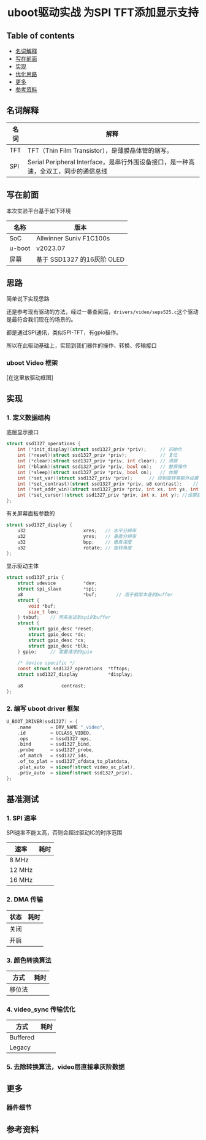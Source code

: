 <h1 align="center">uboot驱动实战 为SPI TFT添加显示支持</h1>

Table of contents
----------------------

- [名词解释](#名词解释)
- [写在前面](#写在前面)
- [实现](#实现)
- [优化思路](#优化思路)
- [更多](#更多)
- [参考资料](#参考资料)

## 名词解释
| 名词 | 解释 |
| --- | --- |
| TFT | TFT（Thin Film Transistor），是薄膜晶体管的缩写。 |
| SPI | Serial Peripheral Interface，是串行外围设备接口，是一种高速，全双工，同步的通信总线 |

## 写在前面
本次实验平台基于如下环境

| 名称 | 版本 |
| --- | --- |
| SoC | Allwinner Suniv F1C100s |
| u-boot | v2023.07 |
| 屏幕 | 基于 SSD1327 的16灰阶 OLED |

## 思路

简单说下实现思路

还是参考现有驱动的方法，经过一番查阅后，`drivers/video/seps525.c`这个驱动是最符合我们现在的场景的。

都是通过SPI通讯，类似SPI-TFT，有gpio操作。

所以在此驱动基础上，实现到我们器件的操作、转换、传输接口

### uboot Video 框架
[在这里放驱动框图]

## 实现
### 1. 定义数据结构

底层显示接口
```c
struct ssd1327_operations {
    int (*init_display)(struct ssd1327_priv *priv);		// 初始化
    int (*reset)(struct ssd1327_priv *priv);			// 复位
    int (*clear)(struct ssd1327_priv *priv, int clear);	// 清屏
    int (*blank)(struct ssd1327_priv *priv, bool on);	// 整屏操作
    int (*sleep)(struct ssd1327_priv *priv, bool on);	// 休眠
    int (*set_var)(struct ssd1327_priv *priv);		// 控制旋转等额外设置
    int (*set_contrast)(struct ssd1327_priv *priv, u8 contrast);	// 设置对比度
    int (*set_addr_win)(struct ssd1327_priv *priv, int xs, int ys, int xe, int ye);	// 设置绘制窗口
    int (*set_cursor)(struct ssd1327_priv *priv, int x, int y);	//设置起点
};
```

有关屏幕面板参数的
```c
struct ssd1327_display {
    u32                     xres;	// 水平分辨率
    u32                     yres;	// 垂直分辨率
    u32                     bpp;	// 像素深度
    u32                     rotate;	// 旋转角度
};
```

显示驱动主体
```c
struct ssd1327_priv {
    struct udevice          *dev;
    struct spi_slave        *spi;
    u8                      *buf;		// 用于框架本身的buffer
    struct {
        void *buf;
        size_t len;
    } txbuf;	// 用来发送到spi的buffer
    struct {
        struct gpio_desc *reset;
        struct gpio_desc *dc;
        struct gpio_desc *cs;
        struct gpio_desc *blk;
    } gpio;		// 需要请求的gpio
    
    /* device specific */
    const struct ssd1327_operations  *tftops;
    struct ssd1327_display           *display;
    
    u8              contrast;
};
```

### 2. 编写 uboot driver 框架
```c
U_BOOT_DRIVER(ssd1327) = {
    .name       = DRV_NAME "_video",
    .id         = UCLASS_VIDEO,
    .ops        = &ssd1327_ops,
    .bind       = ssd1327_bind,
    .probe      = ssd1327_probe,
    .of_match   = ssd1327_ids,
    .of_to_plat = ssd1327_ofdata_to_platdata,
    .plat_auto  = sizeof(struct video_uc_plat),
    .priv_auto  = sizeof(struct ssd1327_priv),
};
```

## 基准测试

### 1. SPI 速率
SPI速率不能太高，否则会超过驱动IC的时序范围

| 速率 | 耗时 |
| --- | --- |
| 8 MHz | |
| 12 MHz | |
| 16 MHz | |

### 2. DMA 传输
| 状态 | 耗时 |
| --- | --- |
| 关闭 | |
| 开启 | |

### 3. 颜色转换算法
| 方式 | 耗时 |
| --- | --- |
| 移位法 | |

### 4. video_sync 传输优化
| 方式 | 耗时 |
| --- | --- |
| Buffered |  |
| Legacy |  |

### 5. 去除转换算法，video层直接拿灰阶数据

## 更多
### 器件细节

## 参考资料
